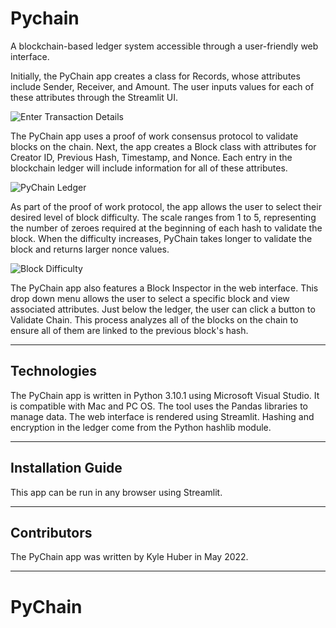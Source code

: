 # Pychain

A blockchain-based ledger system accessible through a user-friendly web interface.

Initially, the PyChain app creates a class for Records, whose attributes include Sender, Receiver, and Amount. The user inputs values for each of these attributes through the Streamlit UI. 

![Enter Transaction Details](https://user-images.githubusercontent.com/69730757/166508926-72da8504-2457-426d-a6b6-44d557031587.png)

The PyChain app uses a proof of work consensus protocol to validate blocks on the chain. Next, the app creates a Block class with attributes for Creator ID, Previous Hash, Timestamp, and Nonce. Each entry in the blockchain ledger will include information for all of these attributes.

![PyChain Ledger](https://user-images.githubusercontent.com/69730757/166509806-b2c65c47-18bd-4935-999c-3677fc7b54a4.png)

As part of the proof of work protocol, the app allows the user to select their desired level of block difficulty. The scale ranges from 1 to 5, representing the number of zeroes required at the beginning of each hash to validate the block. When the difficulty increases, PyChain takes longer to validate the block and returns larger nonce values.

![Block Difficulty](https://user-images.githubusercontent.com/69730757/166511165-cc07560c-24fc-4752-ab88-454b916692d8.png)

The PyChain app also features a Block Inspector in the web interface. This drop down menu allows the user to select a specific block and view associated attributes. Just below the ledger, the user can click a button to Validate Chain. This process analyzes all of the blocks on the chain to ensure all of them are linked to the previous block's hash.


---

## Technologies

The PyChain app is written in Python 3.10.1 using Microsoft Visual Studio. It is compatible with Mac and PC OS.
The tool uses the Pandas libraries to manage data.
The web interface is rendered using Streamlit.
Hashing and encryption in the ledger come from the Python hashlib module.

---

## Installation Guide

This app can be run in any browser using Streamlit.

---

## Contributors

The PyChain app was written by Kyle Huber in May 2022.

---

# PyChain
